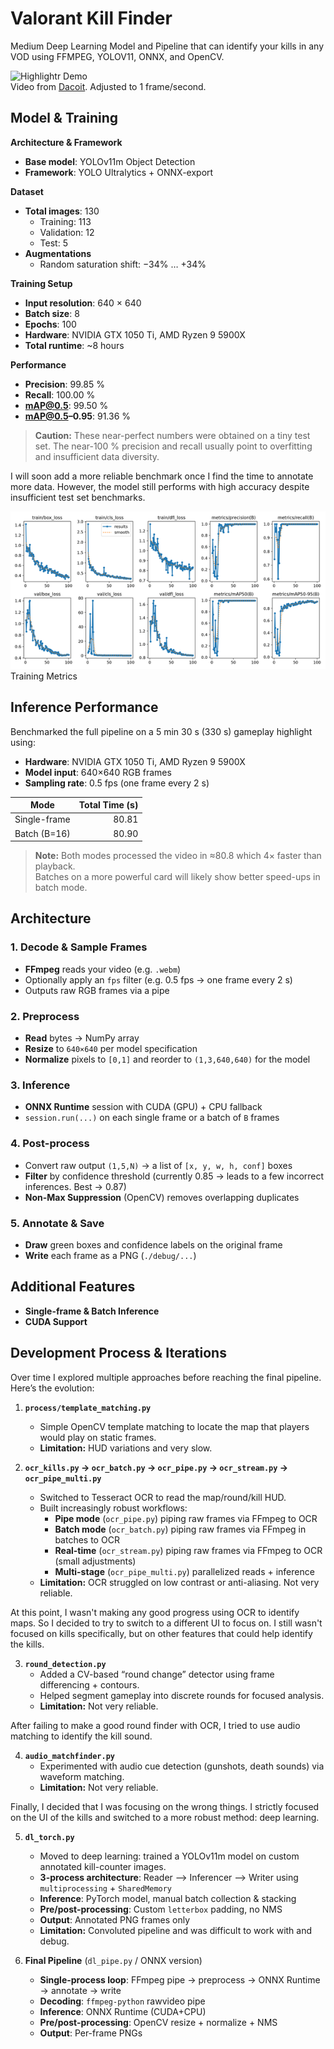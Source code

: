 # Valorant Kill Finder

Medium Deep Learning Model and Pipeline that can identify your kills in any VOD using FFMPEG, YOLOV11, ONNX, and OpenCV.

![Highlightr Demo](docs/demo_resized.gif)  
Video from [Dacoit](https://www.youtube.com/@dacoiit). Adjusted to 1 frame/second.

## Model & Training

**Architecture & Framework**  
- **Base model**: YOLOv11m Object Detection
- **Framework**: YOLO Ultralytics + ONNX-export  

**Dataset**  
- **Total images**: 130  
  - Training: 113  
  - Validation: 12  
  - Test: 5  
- **Augmentations**  
  - Random saturation shift: −34% … +34%  

**Training Setup**  
- **Input resolution**: 640 × 640  
- **Batch size**: 8  
- **Epochs**: 100
- **Hardware**: NVIDIA GTX 1050 Ti, AMD Ryzen 9 5900X  
- **Total runtime**: ~8 hours  

**Performance**  
- **Precision**: 99.85 %  
- **Recall**: 100.00 %  
- **mAP@0.5**: 99.50 %  
- **mAP@0.5–0.95**: 91.36 %

> **Caution:** These near-perfect numbers were obtained on a tiny test set. The near-100 % precision and recall usually point to overfitting and insufficient data diversity.

I will soon add a more reliable benchmark once I find the time to annotate more data. However, the model still performs with high accuracy despite insufficient test set benchmarks.

![Training Metrics](docs/result_small.png)  
Training Metrics

## Inference Performance

Benchmarked the full pipeline on a 5 min 30 s (330 s) gameplay highlight using:

- **Hardware**: NVIDIA GTX 1050 Ti, AMD Ryzen 9 5900X  
- **Model input**: 640×640 RGB frames  
- **Sampling rate**: 0.5 fps (one frame every 2 s)

| Mode             | Total Time (s) |
|------------------|---------------:|
| Single-frame     | 80.81          |
| Batch (B=16)     | 80.90          |

> **Note:** Both modes processed the video in ≈80.8 which 4× faster than playback.  
> Batches on a more powerful card will likely show better speed-ups in batch mode.  

## Architecture

### 1. Decode & Sample Frames  
- **FFmpeg** reads your video (e.g. `.webm`)  
- Optionally apply an `fps` filter (e.g. 0.5 fps → one frame every 2 s)  
- Outputs raw RGB frames via a pipe

### 2. Preprocess  
- **Read** bytes → NumPy array 
- **Resize** to `640×640` per model specification
- **Normalize** pixels to `[0,1]` and reorder to `(1,3,640,640)` for the model

### 3. Inference  
- **ONNX Runtime** session with CUDA (GPU) + CPU fallback  
- `session.run(...)` on each single frame or a batch of `B` frames

### 4. Post-process  
- Convert raw output `(1,5,N)` → a list of `[x, y, w, h, conf]` boxes  
- **Filter** by confidence threshold (currently 0.85 -> leads to a few incorrect inferences. Best -> 0.87)  
- **Non-Max Suppression** (OpenCV) removes overlapping duplicates  

### 5. Annotate & Save  
- **Draw** green boxes and confidence labels on the original frame  
- **Write** each frame as a PNG (`./debug/...`)  

## Additional Features

- **Single-frame & Batch Inference**  
- **CUDA Support**  

## Development Process & Iterations

Over time I explored multiple approaches before reaching the final pipeline. Here’s the evolution:

1. **`process/template_matching.py`**  
   - Simple OpenCV template matching to locate the map that players would play on static frames.  
   - **Limitation:** HUD variations and very slow.

2. **`ocr_kills.py` → `ocr_batch.py` → `ocr_pipe.py` → `ocr_stream.py` → `ocr_pipe_multi.py`**  
   - Switched to Tesseract OCR to read the map/round/kill HUD.  
   - Built increasingly robust workflows:  
     - **Pipe mode** (`ocr_pipe.py`) piping raw frames via FFmpeg to OCR
     - **Batch mode** (`ocr_batch.py`) piping raw frames via FFmpeg in batches to OCR 
     - **Real-time** (`ocr_stream.py`) piping raw frames via FFmpeg to OCR (small adjustments)
     - **Multi-stage** (`ocr_pipe_multi.py`) parallelized reads + inference  
   - **Limitation:** OCR struggled on low contrast or anti-aliasing. Not very reliable.

At this point, I wasn't making any good progress using OCR to identify maps. So I decided to try to switch to a different UI to focus on. I still wasn't focused on kills specifically, but on other features that could help identify the kills.

3. **`round_detection.py`**  
   - Added a CV-based “round change” detector using frame differencing + contours.  
   - Helped segment gameplay into discrete rounds for focused analysis.
   - **Limitation:** Not very reliable.

After failing to make a good round finder with OCR, I tried to use audio matching to identify the kill sound.

4. **`audio_matchfinder.py`**  
   - Experimented with audio cue detection (gunshots, death sounds) via waveform matching.  
   - **Limitation:** Not very reliable.

Finally, I decided that I was focusing on the wrong things. I strictly focused on the UI of the kills and switched to a more robust method: deep learning.

5. **`dl_torch.py`**  
   - Moved to deep learning: trained a YOLOv11m model on custom annotated kill-counter images.
   - **3-process architecture**: Reader ⟶ Inferencer ⟶ Writer using `multiprocessing` + `SharedMemory`  
   - **Inference**: PyTorch model, manual batch collection & stacking  
   - **Pre/post-processing**: Custom `letterbox` padding, no NMS  
   - **Output**: Annotated PNG frames only  
   - **Limitation:** Convoluted pipeline and was difficult to work with and debug.


6. **Final Pipeline** (`dl_pipe.py` / ONNX version)  
   - **Single-process loop**: FFmpeg pipe → preprocess → ONNX Runtime → annotate → write  
   - **Decoding**: `ffmpeg-python` rawvideo pipe   
   - **Inference**: ONNX Runtime (CUDA+CPU) 
   - **Pre/post-processing**: OpenCV resize + normalize + NMS  
   - **Output**: Per-frame PNGs
